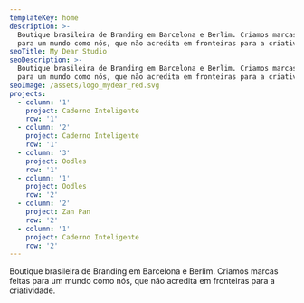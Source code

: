 ```yaml
---
templateKey: home
description: >-
  Boutique brasileira de Branding em Barcelona e Berlim. Criamos marcas feitas
  para um mundo como nós, que não acredita em fronteiras para a criatividade.
seoTitle: My Dear Studio
seoDescription: >-
  Boutique brasileira de Branding em Barcelona e Berlim. Criamos marcas feitas
  para um mundo como nós, que não acredita em fronteiras para a criatividade.
seoImage: /assets/logo_mydear_red.svg
projects:
  - column: '1'
    project: Caderno Inteligente
    row: '1'
  - column: '2'
    project: Caderno Inteligente
    row: '1'
  - column: '3'
    project: Oodles
    row: '1'
  - column: '1'
    project: Oodles
    row: '2'
  - column: '2'
    project: Zan Pan
    row: '2'
  - column: '1'
    project: Caderno Inteligente
    row: '2'
---
```

Boutique brasileira de Branding em Barcelona e Berlim. Criamos marcas feitas para um mundo como nós, que não acredita em fronteiras para a criatividade.
